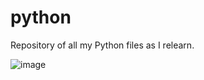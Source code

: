 # python
Repository of all my Python files as I relearn.

![image](https://user-images.githubusercontent.com/95113407/143666305-cbe8ecb5-90e8-426a-ae6a-d2ae2a841552.png)

